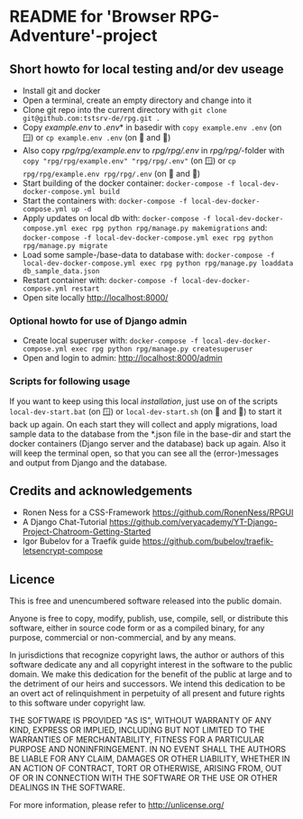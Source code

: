 # README for 'Browser RPG-Adventure'-project

## Short howto for local testing and/or dev useage

- Install git and docker
- Open a terminal, create an empty directory and change into it
- Clone git repo into the current directory with ``git clone git@github.com:tstsrv-de/rpg.git .``
- Copy *example.env* to *.env** in basedir with  ``copy example.env .env`` (on 🪟) or ``cp example.env .env`` (on 🍎 and 🐧)
- Also copy *rpg/rpg/example.env* to *rpg/rpg/.env* in *rpg/rpg/*-folder with ``copy "rpg/rpg/example.env" "rpg/rpg/.env"`` (on 🪟) or ``cp rpg/rpg/example.env rpg/rpg/.env`` (on 🍎 and 🐧)
- Start building of the docker container:
  ``docker-compose -f local-dev-docker-compose.yml build``
- Start the containers with:
  ``docker-compose -f local-dev-docker-compose.yml up -d``
- Apply updates on local db with:
  ``docker-compose -f local-dev-docker-compose.yml exec rpg python rpg/manage.py makemigrations``
  and:
  ``docker-compose -f local-dev-docker-compose.yml exec rpg python rpg/manage.py migrate``
- Load some sample-/base-data to database with:
  ``docker-compose -f local-dev-docker-compose.yml exec rpg python rpg/manage.py loaddata db_sample_data.json``
- Restart container with:
  ``docker-compose -f local-dev-docker-compose.yml restart``
- Open site locally <http://localhost:8000/>

### Optional howto for use of Django admin

- Create local superuser with:
  ``docker-compose -f local-dev-docker-compose.yml exec rpg python rpg/manage.py createsuperuser``
- Open and login to admin: <http://localhost:8000/admin>

### Scripts for following usage 

If you want to keep using this local *installation*, just use on of the scripts ``local-dev-start.bat`` (on 🪟)  or ``local-dev-start.sh``  (on 🍎 and 🐧) to start it back up again. On each start they will collect and apply migrations, load sample data to the database from the *.json file in the base-dir and start the docker containers (Django server and the database) back up again. Also it will keep the terminal open, so that you can see all the (error-)messages and output from Django and the database.

## Credits and acknowledgements

- Ronen Ness for a CSS-Framework <https://github.com/RonenNess/RPGUI>
- A Django Chat-Tutorial <https://github.com/veryacademy/YT-Django-Project-Chatroom-Getting-Started>
- Igor Bubelov for a Traefik guide  <https://github.com/bubelov/traefik-letsencrypt-compose>

## Licence

This is free and unencumbered software released into the public domain.

Anyone is free to copy, modify, publish, use, compile, sell, or
distribute this software, either in source code form or as a compiled
binary, for any purpose, commercial or non-commercial, and by any
means.

In jurisdictions that recognize copyright laws, the author or authors
of this software dedicate any and all copyright interest in the
software to the public domain. We make this dedication for the benefit
of the public at large and to the detriment of our heirs and
successors. We intend this dedication to be an overt act of
relinquishment in perpetuity of all present and future rights to this
software under copyright law.

THE SOFTWARE IS PROVIDED "AS IS", WITHOUT WARRANTY OF ANY KIND,
EXPRESS OR IMPLIED, INCLUDING BUT NOT LIMITED TO THE WARRANTIES OF
MERCHANTABILITY, FITNESS FOR A PARTICULAR PURPOSE AND NONINFRINGEMENT.
IN NO EVENT SHALL THE AUTHORS BE LIABLE FOR ANY CLAIM, DAMAGES OR
OTHER LIABILITY, WHETHER IN AN ACTION OF CONTRACT, TORT OR OTHERWISE,
ARISING FROM, OUT OF OR IN CONNECTION WITH THE SOFTWARE OR THE USE OR
OTHER DEALINGS IN THE SOFTWARE.

For more information, please refer to <http://unlicense.org/>
